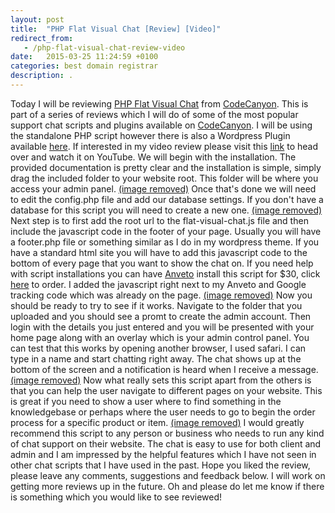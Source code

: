 ```yaml
---
layout: post
title:  "PHP Flat Visual Chat [Review] [Video]"
redirect_from:
   - /php-flat-visual-chat-review-video
date:   2015-03-25 11:24:59 +0100
categories: best domain registrar
description: .
---
```


Today I will be reviewing [PHP Flat Visual Chat](http://anve.to/hsAgc "PHP Flat Visual Chat") from [CodeCanyon](http://anve.to/OGp75 "CodeCanyon"). This is part of a series of reviews which I will do of some of the most popular support chat scripts and plugins available on [CodeCanyon](http://anve.to/OGp75 "CodeCanyon"). I will be using the standalone PHP script however there is also a Wordpress Plugin available [here](http://anve.to/irvbY "WP PHP Flat Visual Chat"). If interested in my video review please visit this [link](http://anve.to/qJOCe "Review of PHP Flat Visual Chat - YouTube") to head over and watch it on YouTube. We will begin with the installation. The provided documentation is pretty clear and the installation is simple, simply drag the included folder to your website root. This folder will be where you access your admin panel. [(image removed)](http://markustenghamn.com/wp-content/uploads/2015/03/DragFolder_1_1_1.gif) Once that's done we will need to edit the config.php file and add our database settings. If you don't have a database for this script you will need to create a new one. [(image removed)](http://markustenghamn.com/wp-content/uploads/2015/03/Config_1_1_1.gif) Next step is to first add the root url to the flat-visual-chat.js file and then include the javascript code in the footer of your page. Usually you will have a footer.php file or something similar as I do in my wordpress theme. If you have a standard html site you will have to add this javascript code to the bottom of every page that you want to show the chat on. If you need help with script installations you can have [Anveto](http://anve.to/VWLVz "Anveto") install this script for $30, click [here](http://anve.to/VWLVz/members/cart.php?a=add&pid=13 "PHP Script Install") to order. I added the javascript right next to my Anveto and Google tracking code which was already on the page. [(image removed)](http://markustenghamn.com/wp-content/uploads/2015/03/AddRootUrl_1_1_1_1.gif) Now you should be ready to try to see if it works. Navigate to the folder that you uploaded and you should see a promt to create the admin account. Then login with the details you just entered and you will be presented with your home page along with an overlay which is your admin control panel. You can test that this works by opening another browser, I used safari. I can type in a name and start chatting right away. The chat shows up at the bottom of the screen and a notification is heard when I receive a message. [(image removed)](http://markustenghamn.com/wp-content/uploads/2015/03/BeginChat_1_1_1.gif) Now what really sets this script apart from the others is that you can help the user navigate to different pages on your website. This is great if you need to show a user where to find something in the knowledgebase or perhaps where the user needs to go to begin the order process for a specific product or item. [(image removed)](http://markustenghamn.com/wp-content/uploads/2015/03/ShowUserItem_1_1_1.gif) I would greatly recommend this script to any person or business who needs to run any kind of chat support on their website. The chat is easy to use for both client and admin and I am impressed by the helpful features which I have not seen in other chat scripts that I have used in the past. Hope you liked the review, please leave any comments, suggestions and feedback below. I will work on getting more reviews up in the future. Oh and please do let me know if there is something which you would like to see reviewed!